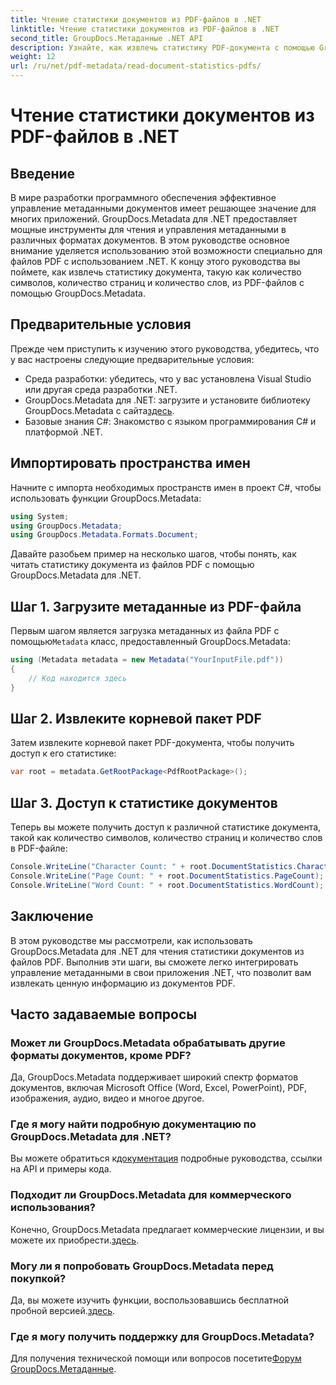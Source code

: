 ```yaml
---
title: Чтение статистики документов из PDF-файлов в .NET
linktitle: Чтение статистики документов из PDF-файлов в .NET
second_title: GroupDocs.Метаданные .NET API
description: Узнайте, как извлечь статистику PDF-документа с помощью GroupDocs.Metadata для .NET. Расширьте свои возможности управления документами без особых усилий.
weight: 12
url: /ru/net/pdf-metadata/read-document-statistics-pdfs/
---
```


# Чтение статистики документов из PDF-файлов в .NET

## Введение
В мире разработки программного обеспечения эффективное управление метаданными документов имеет решающее значение для многих приложений. GroupDocs.Metadata для .NET предоставляет мощные инструменты для чтения и управления метаданными в различных форматах документов. В этом руководстве основное внимание уделяется использованию этой возможности специально для файлов PDF с использованием .NET. К концу этого руководства вы поймете, как извлечь статистику документа, такую как количество символов, количество страниц и количество слов, из PDF-файлов с помощью GroupDocs.Metadata.
## Предварительные условия
Прежде чем приступить к изучению этого руководства, убедитесь, что у вас настроены следующие предварительные условия:
- Среда разработки: убедитесь, что у вас установлена Visual Studio или другая среда разработки .NET.
-  GroupDocs.Metadata для .NET: загрузите и установите библиотеку GroupDocs.Metadata с сайта[здесь](https://releases.groupdocs.com/metadata/net/).
- Базовые знания C#: Знакомство с языком программирования C# и платформой .NET.

## Импортировать пространства имен
Начните с импорта необходимых пространств имен в проект C#, чтобы использовать функции GroupDocs.Metadata:
```csharp
using System;
using GroupDocs.Metadata;
using GroupDocs.Metadata.Formats.Document;
```

Давайте разобьем пример на несколько шагов, чтобы понять, как читать статистику документа из файлов PDF с помощью GroupDocs.Metadata для .NET.
## Шаг 1. Загрузите метаданные из PDF-файла
 Первым шагом является загрузка метаданных из файла PDF с помощью`Metadata` класс, предоставленный GroupDocs.Metadata:
```csharp
using (Metadata metadata = new Metadata("YourInputFile.pdf"))
{
    // Код находится здесь
}
```
## Шаг 2. Извлеките корневой пакет PDF
Затем извлеките корневой пакет PDF-документа, чтобы получить доступ к его статистике:
```csharp
var root = metadata.GetRootPackage<PdfRootPackage>();
```
## Шаг 3. Доступ к статистике документов
Теперь вы можете получить доступ к различной статистике документа, такой как количество символов, количество страниц и количество слов в PDF-файле:
```csharp
Console.WriteLine("Character Count: " + root.DocumentStatistics.CharacterCount);
Console.WriteLine("Page Count: " + root.DocumentStatistics.PageCount);
Console.WriteLine("Word Count: " + root.DocumentStatistics.WordCount);
```

## Заключение
В этом руководстве мы рассмотрели, как использовать GroupDocs.Metadata для .NET для чтения статистики документов из файлов PDF. Выполнив эти шаги, вы сможете легко интегрировать управление метаданными в свои приложения .NET, что позволит вам извлекать ценную информацию из документов PDF.

## Часто задаваемые вопросы
### Может ли GroupDocs.Metadata обрабатывать другие форматы документов, кроме PDF?
Да, GroupDocs.Metadata поддерживает широкий спектр форматов документов, включая Microsoft Office (Word, Excel, PowerPoint), PDF, изображения, аудио, видео и многое другое.
### Где я могу найти подробную документацию по GroupDocs.Metadata для .NET?
 Вы можете обратиться к[документация](https://tutorials.groupdocs.com/metadata/net/) подробные руководства, ссылки на API и примеры кода.
### Подходит ли GroupDocs.Metadata для коммерческого использования?
 Конечно, GroupDocs.Metadata предлагает коммерческие лицензии, и вы можете их приобрести.[здесь](https://purchase.groupdocs.com/buy).
### Могу ли я попробовать GroupDocs.Metadata перед покупкой?
 Да, вы можете изучить функции, воспользовавшись бесплатной пробной версией.[здесь](https://releases.groupdocs.com/).
### Где я могу получить поддержку для GroupDocs.Metadata?
 Для получения технической помощи или вопросов посетите[Форум GroupDocs.Метаданные](https://forum.groupdocs.com/c/metadata/14).